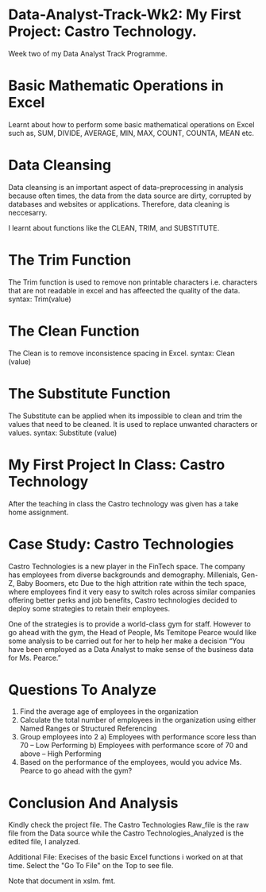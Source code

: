# Data-Analyst-Track-Wk2: My First Project: Castro Technology.
 Week two of my Data Analyst  Track Programme.
 # Basic Mathematic Operations in Excel
Learnt about how to perform some basic mathematical operations on Excel such as, SUM, DIVIDE, AVERAGE, MIN, MAX, COUNT, COUNTA, MEAN etc. 

# Data Cleansing 
Data cleansing is an important aspect of data-preprocessing in analysis because often times, the data from the data source are dirty, corrupted by databases and websites or applications. Therefore, data cleaning is neccesarry. 

I learnt about functions like the CLEAN, TRIM, and SUBSTITUTE.

# The Trim Function
The Trim function is used to remove non printable characters i.e. characters that are not readable in excel and has affeected the quality of the data.
syntax: Trim(value)

# The Clean Function
The Clean is to remove inconsistence spacing in Excel.
syntax: Clean (value)

# The Substitute Function
The Substitute can be applied when its impossible to clean and trim the values that need to be cleaned. It is used to replace unwanted characters or values.
syntax: Substitute (value)

# My First Project In Class: Castro Technology
After the teaching in class the Castro technology was given has a take home assignment.

# Case Study: Castro Technologies
Castro Technologies is a new player in the FinTech space. The company has employees from diverse backgrounds and demography. Millenials, Gen-Z, Baby Boomers, etc
Due to the high attrition rate within the tech space, where
employees find it very easy to switch roles across similar
companies offering better perks and job benefits, Castro
technologies decided to deploy some strategies to retain
their employees.

One of the strategies is to provide a world-class gym for
staff. However to go ahead with the gym, the Head of
People, Ms Temitope Pearce would like some analysis to be
carried out for her to help her make a decision
“You have been employed as a Data Analyst to
make sense of the business data for Ms. Pearce.”

# Questions To Analyze

1. Find the average age of employees in the organization
2. Calculate the total number of employees in the organization using
either Named Ranges or Structured Referencing
3. Group employees into 2
a) Employees with performance score less than 70 – Low
Performing
b) Employees with performance score of 70 and above – High
Performing
4. Based on the performance of the employees, would you advice Ms.
Pearce to go ahead with the gym?

# Conclusion And Analysis
Kindly check the project file. The Castro Technologies Raw_file is the raw file from the Data source while the Castro Technologies_Analyzed is the edited file, I analyzed.

Additional File: Execises of the basic Excel functions i worked on at that time.
Select the "Go To File" on the Top to see file.

Note that document in xslm. fmt.
